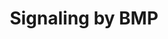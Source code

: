 ---
annotations:
- type: Pathway Ontology
  value: signaling pathway
authors:
- ReactomeTeam
- Anwesha
- Egonw
description: Bone morphogenetic proteins (BMPs) have many biological activities in
  various tissues, including bone, cartilage, blood vessels, heart, kidney, neurons,
  liver and lung. They are members of the Transforming growth factor-Beta (TGFB) family.
  They bind to type II and type I serine-threonine kinase receptors, which transduce
  signals through SMAD and non-SMAD signalling pathways. BMP signalling is linked
  to a wide variety of clinical disorders, including vascular diseases, skeletal diseases
  and cancer. BMPs typically activate BMP type I receptors and signal via SMAD1, 5
  and 8. They can be classified into several subgroups, including the BMP2/4 group,
  the BMP5-8 osteogenic protein-1 (OP1) group, the growth and differentiation factor
  (GDF) 5-7 group and the BMP9/10 group. Most of the proteins of the BMP2/4, OP1 and
  BMP9/10 groups induce formation of bone and cartilage tissues in vivo, while the
  GDF5-7 group induce cartilage and tendon-like, but not bone-like, tissues (Miyazono
  et al. 2010). Members of the TGFB family bind to two types of serine-threonine kinase
  receptors, type I and type II (MassaguÃ© 2012). BMPs can bind type I receptors in
  the absence of type II receptors, but both types are required for signal transduction.
  The presence of both types dramatically increases binding affinity (Rozenweig et
  al. 1995). The type II receptor kinase transphosphorylates the type I receptor,
  which transmits specific intracellular signals. Type I and type II receptors share
  similar structural properties, comprised of a relatively short extracellular domain,
  a single membrane-spanning domain and an intracellular domain containing a serine-threonine
  kinase domain. Seven receptors, collectively referred to as the Activin receptor-like
  kinases (ALK), have been identified as type I receptors for the TGFB family in mammals.
  ALKs are classified into three groups based on their structure and function, the
  BMPRI group (Bone morphogenetic protein receptor type-1A, ALK3, BMPR1A and Bone
  morphogenetic protein receptor type-1B, ALK6, BMPR1B), the ALK1 group (Serine/threonine-protein
  kinase receptor R3, ALK1, ACVRL1 and Activin receptor type-1, ALK2, ACVR1) and the
  TBetaR1 group (Activin receptor type-1B, ALK4, ACVR1B and  TGF-beta receptor type-1,
  ALK5, TGFBR1 and Activin receptor type-1C, ALK7, ACVR1C) (Kawabata et al. 1998).
  ALK1 group and BMPRI group activate SMAD1/5/8 and transduce similar intracellular
  signals. The TBetaR1 group activate SMAD2/3. BMPR1A and ACVR1 are widely expressed.
  BMPR1B shows a more restricted expression profile. ACVRL1 is limited to endothelial
  cells and a few other cell types. The binding specificities of BMPs to type I receptors
  is affected by the type II receptors that are present (Yu et al. 2005). Typically,
  BMP2 and BMP4 bind to BMPR1A and BMPR1B (ten Dijke et al. 1994). BMP6 and BMP7 bind
  strongly to ACVR1 and weakly to BMPR1B. Growth/differentiation factor 5 (BMP14,
  GDF5) preferentially binds to BMPR1B, but not to other type I receptors (Nishitoh
  et al. 1995). BMP9 and BMP10 bind to ACVRL1 and ACVRL (Scharpfenecker et al. 2007).
  BMP type I receptors are shared by other members of the TGFB family. Three receptors,
  Bone morphogenetic protein receptor type-2 (BMPR2), Activin receptor type-2A (ACVR2A)
  and Activin receptor type-2B (ACVR2B) are the type II receptors for mammalian BMPs.
  They are widely expressed in various tissues. BMPR2 is specific for BMPs, whereas
  ACVR2A and ACVR2B are shared with activins and myostatin. BMP binding and signalling
  can be affected by coreceptors. Glycosylphosphatidylinositol (GPI)-anchored proteins
  of the repulsive guidance molecule (RGM) family, including RGMA, RGMB (DRAGON) and
  Hemojuvelin (HFE2, RGMC) are coreceptors for BMP2 and BMP4, enhancing signaling
  (Samad et al. 2005, Babitt et al. 2005, 2006). They interact with BMP type I and/or
  type II receptors and bind BMP2 and BMP4, but not BMP7 or TGFB1. BMP2/4 signalling
  normally involves BMPR2, not ACVR2A or ACVR2B. Cells transfected with RGMA use both
  BMPR2 and ACVR2A for BMP-2/4 signalling, suggesting that RGMA facilitates the use
  of ACVR2A by BMP2/4 (Xia et al. 2007). Endoglin (ENG) is a transmembrane protein
  expressed in proliferating endothelial cells. It binds various ligands including
  TGFB1/3, Activin-A and BMP2/7 (Barbara et al. 1999). It inhibits TGFB-induced responses
  and enhances BMP7-induced responses (Scherner et al. 2007). Mutations in ENG result
  in hereditary haemorrhagic telangiectasia (HHT1), also known as OslerWeberRendu
  disease, while mutations in ACVRL1 lead to HHT2, suggesting that they act in a common
  signalling pathway (McAllister et al. 1994, Johnson et al. 1996). BMP2 is a dimeric
  protein, having two receptor-binding motifs. One is a high-affinity binding site
  for BMPR1A, the other is a low-affinity binding site for BMPR2 (Kirsch et al. 2000).
  In the absence of ligand stimulation, small fractions of type II and type I receptors
  are present as preexisting homodimers and heterodimers on the cell surface. Ligand-binding
  increases oligomerization. The intracellular domains of type I receptors have a
  characteristic GS domain (glycine and serine-rich domain) located N-terminal to
  the serine-threonine kinase domains. Type II receptor kinases are constitutively
  active in the absence of ligand. Upon ligand binding, the type II receptor kinase
  phosphorylates the GS domain of the type I receptor, a critical event in signal
  transduction by the serine/threonine kinase receptors (Miyazono et al. 2010). Activation
  of the TGFBR1 receptor has been studied in detail. The inactive conformation is
  maintained by interaction between the GS domain, the N-terminal lobe and the activation
  loop of the kinase (Huse et al. 1999). When the GS domain is phosphorylated by the
  type II receptor kinase, the TGFBR1 kinase is converted to an active conformation.
  Mutations of Thr-204 in TGFBR1 and the corresponding Gln in BMP type I receptors
  lead to their constitutive activation. The L45 loop, in the kinase domain of  type
  I receptors, specifically interacts with receptor-regulated Smads (R-Smads). Neurotrophic
  tyrosine kinase receptor type 3 (NT-3 growth factor receptor, TrkC, NTRK3) directly
  binds BMPR2, interfereing with its interaction with BMPR1A, which inhibits downstream
  signalling (Jin et al. 2007). Tyrosine-protein kinase transmembrane receptor ROR2
  and BMPR1B form a heteromeric complex in a ligand independent fashion that modulatesGDF5-BMPR1B
  signalling by inhibition of Smad1/5 signalling (Sammar et al. 2004). Type I receptor
  kinases activated by the type II receptor kinases, phosphorylate R-Smads. R-Smads
  then form a complex with common-partner Smad (co-Smad) and translocate to the nucleus.
  The oligomeric Smad complexes regulate the transcription of target genes through
  interaction with various transcription factors and transcriptional coactivators
  or corepressors. Inhibitory Smads (I-Smads) negatively regulate the action of R-Smads
  and/or co-Smads. Eight different Smads have been identified in mammals. Smad1, Smad5
  and Smad8 are R-Smads in BMP signalling pathways (BMP-specific R-Smads). Smad2 and
  Smad3 are R-Smads in TGFB/activin<br>signalling pathways. BMP receptors can phosphorylate
  Smad2 in certain types of cells (Murakami et al. 2009). Smad1, Smad5 and Smad8 are
  structurally highly similar to each other. The functional differences between them
  are largely unknown. Smad4 is the only co-Smad in mammals, shared by both BMP and
  TGFB/activin signalling pathways. Smad6 and Smad7 are I-Smads.  View original pathway
  at [http://www.reactome.org/PathwayBrowser/#DIAGRAM=201451 Reactome].
last-edited: 2021-01-25
organisms:
- Homo sapiens
redirect_from:
- /index.php/Pathway:WP2760
- /instance/WP2760
schema-jsonld:
- '@context': https://schema.org/
  '@id': https://wikipathways.github.io/pathways/WP2760.html
  '@type': Dataset
  creator:
    '@type': Organization
    name: WikiPathways
  description: Bone morphogenetic proteins (BMPs) have many biological activities
    in various tissues, including bone, cartilage, blood vessels, heart, kidney, neurons,
    liver and lung. They are members of the Transforming growth factor-Beta (TGFB)
    family. They bind to type II and type I serine-threonine kinase receptors, which
    transduce signals through SMAD and non-SMAD signalling pathways. BMP signalling
    is linked to a wide variety of clinical disorders, including vascular diseases,
    skeletal diseases and cancer. BMPs typically activate BMP type I receptors and
    signal via SMAD1, 5 and 8. They can be classified into several subgroups, including
    the BMP2/4 group, the BMP5-8 osteogenic protein-1 (OP1) group, the growth and
    differentiation factor (GDF) 5-7 group and the BMP9/10 group. Most of the proteins
    of the BMP2/4, OP1 and BMP9/10 groups induce formation of bone and cartilage tissues
    in vivo, while the GDF5-7 group induce cartilage and tendon-like, but not bone-like,
    tissues (Miyazono et al. 2010). Members of the TGFB family bind to two types of
    serine-threonine kinase receptors, type I and type II (MassaguÃ© 2012). BMPs can
    bind type I receptors in the absence of type II receptors, but both types are
    required for signal transduction. The presence of both types dramatically increases
    binding affinity (Rozenweig et al. 1995). The type II receptor kinase transphosphorylates
    the type I receptor, which transmits specific intracellular signals. Type I and
    type II receptors share similar structural properties, comprised of a relatively
    short extracellular domain, a single membrane-spanning domain and an intracellular
    domain containing a serine-threonine kinase domain. Seven receptors, collectively
    referred to as the Activin receptor-like kinases (ALK), have been identified as
    type I receptors for the TGFB family in mammals. ALKs are classified into three
    groups based on their structure and function, the BMPRI group (Bone morphogenetic
    protein receptor type-1A, ALK3, BMPR1A and Bone morphogenetic protein receptor
    type-1B, ALK6, BMPR1B), the ALK1 group (Serine/threonine-protein kinase receptor
    R3, ALK1, ACVRL1 and Activin receptor type-1, ALK2, ACVR1) and the TBetaR1 group
    (Activin receptor type-1B, ALK4, ACVR1B and  TGF-beta receptor type-1, ALK5, TGFBR1
    and Activin receptor type-1C, ALK7, ACVR1C) (Kawabata et al. 1998). ALK1 group
    and BMPRI group activate SMAD1/5/8 and transduce similar intracellular signals.
    The TBetaR1 group activate SMAD2/3. BMPR1A and ACVR1 are widely expressed. BMPR1B
    shows a more restricted expression profile. ACVRL1 is limited to endothelial cells
    and a few other cell types. The binding specificities of BMPs to type I receptors
    is affected by the type II receptors that are present (Yu et al. 2005). Typically,
    BMP2 and BMP4 bind to BMPR1A and BMPR1B (ten Dijke et al. 1994). BMP6 and BMP7
    bind strongly to ACVR1 and weakly to BMPR1B. Growth/differentiation factor 5 (BMP14,
    GDF5) preferentially binds to BMPR1B, but not to other type I receptors (Nishitoh
    et al. 1995). BMP9 and BMP10 bind to ACVRL1 and ACVRL (Scharpfenecker et al. 2007).
    BMP type I receptors are shared by other members of the TGFB family. Three receptors,
    Bone morphogenetic protein receptor type-2 (BMPR2), Activin receptor type-2A (ACVR2A)
    and Activin receptor type-2B (ACVR2B) are the type II receptors for mammalian
    BMPs. They are widely expressed in various tissues. BMPR2 is specific for BMPs,
    whereas ACVR2A and ACVR2B are shared with activins and myostatin. BMP binding
    and signalling can be affected by coreceptors. Glycosylphosphatidylinositol (GPI)-anchored
    proteins of the repulsive guidance molecule (RGM) family, including RGMA, RGMB
    (DRAGON) and Hemojuvelin (HFE2, RGMC) are coreceptors for BMP2 and BMP4, enhancing
    signaling (Samad et al. 2005, Babitt et al. 2005, 2006). They interact with BMP
    type I and/or type II receptors and bind BMP2 and BMP4, but not BMP7 or TGFB1.
    BMP2/4 signalling normally involves BMPR2, not ACVR2A or ACVR2B. Cells transfected
    with RGMA use both BMPR2 and ACVR2A for BMP-2/4 signalling, suggesting that RGMA
    facilitates the use of ACVR2A by BMP2/4 (Xia et al. 2007). Endoglin (ENG) is a
    transmembrane protein expressed in proliferating endothelial cells. It binds various
    ligands including TGFB1/3, Activin-A and BMP2/7 (Barbara et al. 1999). It inhibits
    TGFB-induced responses and enhances BMP7-induced responses (Scherner et al. 2007).
    Mutations in ENG result in hereditary haemorrhagic telangiectasia (HHT1), also
    known as OslerWeberRendu disease, while mutations in ACVRL1 lead to HHT2, suggesting
    that they act in a common signalling pathway (McAllister et al. 1994, Johnson
    et al. 1996). BMP2 is a dimeric protein, having two receptor-binding motifs. One
    is a high-affinity binding site for BMPR1A, the other is a low-affinity binding
    site for BMPR2 (Kirsch et al. 2000). In the absence of ligand stimulation, small
    fractions of type II and type I receptors are present as preexisting homodimers
    and heterodimers on the cell surface. Ligand-binding increases oligomerization.
    The intracellular domains of type I receptors have a characteristic GS domain
    (glycine and serine-rich domain) located N-terminal to the serine-threonine kinase
    domains. Type II receptor kinases are constitutively active in the absence of
    ligand. Upon ligand binding, the type II receptor kinase phosphorylates the GS
    domain of the type I receptor, a critical event in signal transduction by the
    serine/threonine kinase receptors (Miyazono et al. 2010). Activation of the TGFBR1
    receptor has been studied in detail. The inactive conformation is maintained by
    interaction between the GS domain, the N-terminal lobe and the activation loop
    of the kinase (Huse et al. 1999). When the GS domain is phosphorylated by the
    type II receptor kinase, the TGFBR1 kinase is converted to an active conformation.
    Mutations of Thr-204 in TGFBR1 and the corresponding Gln in BMP type I receptors
    lead to their constitutive activation. The L45 loop, in the kinase domain of  type
    I receptors, specifically interacts with receptor-regulated Smads (R-Smads). Neurotrophic
    tyrosine kinase receptor type 3 (NT-3 growth factor receptor, TrkC, NTRK3) directly
    binds BMPR2, interfereing with its interaction with BMPR1A, which inhibits downstream
    signalling (Jin et al. 2007). Tyrosine-protein kinase transmembrane receptor ROR2
    and BMPR1B form a heteromeric complex in a ligand independent fashion that modulatesGDF5-BMPR1B
    signalling by inhibition of Smad1/5 signalling (Sammar et al. 2004). Type I receptor
    kinases activated by the type II receptor kinases, phosphorylate R-Smads. R-Smads
    then form a complex with common-partner Smad (co-Smad) and translocate to the
    nucleus. The oligomeric Smad complexes regulate the transcription of target genes
    through interaction with various transcription factors and transcriptional coactivators
    or corepressors. Inhibitory Smads (I-Smads) negatively regulate the action of
    R-Smads and/or co-Smads. Eight different Smads have been identified in mammals.
    Smad1, Smad5 and Smad8 are R-Smads in BMP signalling pathways (BMP-specific R-Smads).
    Smad2 and Smad3 are R-Smads in TGFB/activin<br>signalling pathways. BMP receptors
    can phosphorylate Smad2 in certain types of cells (Murakami et al. 2009). Smad1,
    Smad5 and Smad8 are structurally highly similar to each other. The functional
    differences between them are largely unknown. Smad4 is the only co-Smad in mammals,
    shared by both BMP and TGFB/activin signalling pathways. Smad6 and Smad7 are I-Smads.  View
    original pathway at [http://www.reactome.org/PathwayBrowser/#DIAGRAM=201451 Reactome].
  keywords:
  - 'SMAD4 '
  - ACVRL1
  - receptor:Phospho-BMP type I receptor:I-SMAD
  - 'p-4S-BMPR1B '
  - 'p-S463,S465-SMAD5 '
  - BMP10 dimer
  - 'SMURF2 '
  - AMHR2 dimer
  - 'FSTL1 '
  - BMPRII:BMPRI
  - I-SMAD:SMURF
  - BMP2:BMP
  - GDF2 dimer, BMP10
  - 'AMHR2 '
  - BMP:p-BMPR:Endofin:p-2S-SMAD1/5/8
  - 'NOG '
  - ACVRL1:GDF2 dimer,
  - 'SKI '
  - SMAD1/5/8
  - BMPRII dimer
  - ZFYVE16
  - BMP2 dimer
  - SKI
  - 'SMAD1 '
  - ATP
  - p-2S-SMAD1/5/8
  - 'UBE2D3 '
  - 'SMAD6 '
  - 'UBE2D1 '
  - 'p-4S-BMPR1A '
  - BMP:BMPRII:p-4S-BMPRI
  - dimer
  - SMAD4
  - 'GDF2 '
  - II
  - I-SMAD:p-2S-SMAD1/5/8
  - BMP:p-BMPR:I-SMAD:SMURF
  - AMH dimer
  - BMP:p-BMPR:Endofin:SMAD1/5/8
  - 'CER1 '
  - Ligand Trap:BMP2
  - p-2S-SMAD1/5/8:SMAD4
  - 'ACVR2A '
  - I-SMAD
  - 'CHRDL1 '
  - 'BMPR1B '
  - 'SMAD5 '
  - 'SMAD9 '
  - Ligand Trap
  - 'SMURF1 '
  - 'BMP10 '
  - ADP
  - 'p-S463,S465-SMAD1 '
  - 'p-S465,S467-SMAD9 '
  - Nuclear ubiquitin
  - 'AMH '
  - ligase
  - 'ZFYVE16 '
  - BMP:BMPRII:BMPRI
  - 'SMAD7 '
  - 'GREM2 '
  - SMURF
  - p-2S-SMAD1/5/8:SMAD4:SKI
  - 'ACVRL1 '
  - AMH dimer:AMHR2
  - BMP:p-BMPR:Endofin
  - 'BMPR2 '
  - 'ACVR2B '
  - 'BMPR1A '
  - BMPRI dimer
  - type
  - 'BMP2 '
  license: CC0
  name: Signaling by BMP
seo: CreativeWork
title: Signaling by BMP
wpid: WP2760
---